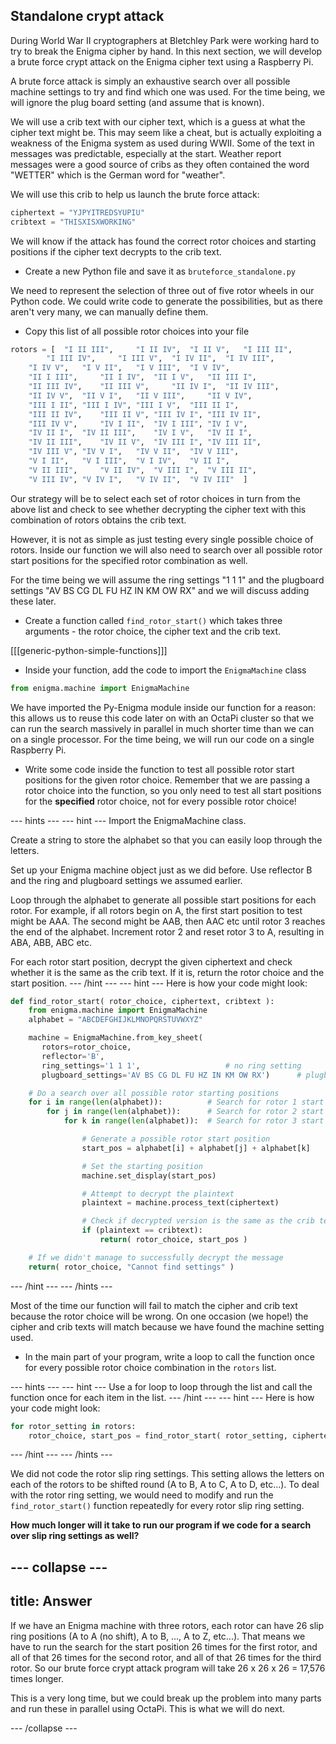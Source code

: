 ## Standalone crypt attack

During World War II cryptographers at Bletchley Park were working hard to try to break the Enigma cipher by hand. In this next section, we will develop a brute force crypt attack on the Enigma cipher text using a Raspberry Pi.

A brute force attack is simply an exhaustive search over all possible machine settings to try and find which one was used. For the time being, we will ignore the plug board setting (and assume that is known).

We will use a crib text with our cipher text, which is a guess at what the cipher text might be. This may seem like a cheat, but is actually exploiting a weakness of the Enigma system as used during WWII. Some of the text in messages was predictable, especially at the start. Weather report messages were a good source of cribs as they often contained the word "WETTER" which is the German word for "weather".

We will use this crib to help us launch the brute force attack:

```python
ciphertext = "YJPYITREDSYUPIU"
cribtext = "THISXISXWORKING"
```

We will know if the attack has found the correct rotor choices and starting positions if the cipher text decrypts to the crib text.

+ Create a new Python file and save it as `bruteforce_standalone.py`

We need to represent the selection of three out of five rotor wheels in our Python code. We could write code to generate the possibilities, but as there aren't very many, we can manually define them.

+ Copy this list of all possible rotor choices into your file

```python
rotors = [ 	"I II III", 	"I II IV", 	"I II V",  	"I III II",
    	"I III IV", 	"I III V", 	"I IV II", 	"I IV III",
	"I IV V", 	"I V II", 	"I V III", 	"I V IV",
	"II I III", 	"II I IV", 	"II I V", 	"II III I",
	"II III IV", 	"II III V", 	"II IV I", 	"II IV III",
	"II IV V", 	"II V I", 	"II V III", 	"II V IV",
	"III I II",	"III I IV",	"III I V",	"III II I",
	"III II IV", 	"III II V",	"III IV I",	"III IV II",
	"III IV V", 	"IV I II",	"IV I III",	"IV I V",
	"IV II I",	"IV II III",	"IV I V",	"IV II I",
	"IV II III",	"IV II V",	"IV III I",	"IV III II",
	"IV III V",	"IV V I",	"IV V II",	"IV V III",
	"V I II",	"V I III",	"V I IV",	"V II I",
	"V II III", 	"V II IV",	"V III I",	"V III II",
	"V III IV",	"V IV I",	"V IV II",	"V IV III"	]
```

Our strategy will be to select each set of rotor choices in turn from the above list and check to see whether decrypting the cipher text with this combination of rotors obtains the crib text.

However, it is not as simple as just testing every single possible choice of rotors. Inside our function we will also need to search over all possible rotor start positions for the specified rotor combination as well.

For the time being we will assume the ring settings "1 1 1" and the plugboard settings "AV BS CG DL FU HZ IN KM OW RX" and we will discuss adding these later.

+ Create a function called `find_rotor_start()` which takes three arguments - the rotor choice, the cipher text and the crib text.

[[[generic-python-simple-functions]]]

+ Inside your function, add the code to import the `EnigmaMachine` class

```python
from enigma.machine import EnigmaMachine
```

We have imported the Py-Enigma module inside our function for a reason: this allows us to reuse this code later on with an OctaPi cluster so that we can run the search massively in parallel in much shorter time than we can on a single processor. For the time being, we will run our code on a single Raspberry Pi.

+ Write some code inside the function to test all possible rotor start positions for the given rotor choice. Remember that we are passing a rotor choice into the function, so you only need to test all start positions for the **specified** rotor choice, not for every possible rotor choice!

--- hints ---
--- hint ---
Import the EnigmaMachine class.

Create a string to store the alphabet so that you can easily loop through the letters.

Set up your Enigma machine object just as we did before. Use reflector B and the ring and plugboard settings we assumed earlier.

Loop through the alphabet to generate all possible start positions for each rotor. For example, if all rotors begin on A, the first start position to test might be AAA. The second might be AAB, then AAC etc until rotor 3 reaches the end of the alphabet. Increment rotor 2 and reset rotor 3 to A, resulting in ABA, ABB, ABC etc.

For each rotor start position, decrypt the given ciphertext and check whether it is the same as the crib text. If it is, return the rotor choice and the start position.
--- /hint ---
--- hint ---
Here is how your code might look:

```python
def find_rotor_start( rotor_choice, ciphertext, cribtext ):
    from enigma.machine import EnigmaMachine
    alphabet = "ABCDEFGHIJKLMNOPQRSTUVWXYZ"

    machine = EnigmaMachine.from_key_sheet(
       rotors=rotor_choice,
       reflector='B',
       ring_settings='1 1 1',					# no ring setting
       plugboard_settings='AV BS CG DL FU HZ IN KM OW RX')		# plugboard known

    # Do a search over all possible rotor starting positions
    for i in range(len(alphabet)):          # Search for rotor 1 start position
        for j in range(len(alphabet)):      # Search for rotor 2 start position
            for k in range(len(alphabet)):  # Search for rotor 3 start position

                # Generate a possible rotor start position
                start_pos = alphabet[i] + alphabet[j] + alphabet[k]

                # Set the starting position
                machine.set_display(start_pos)

                # Attempt to decrypt the plaintext
                plaintext = machine.process_text(ciphertext)

                # Check if decrypted version is the same as the crib text
                if (plaintext == cribtext):
                    return( rotor_choice, start_pos )

    # If we didn't manage to successfully decrypt the message
    return( rotor_choice, "Cannot find settings" )
```
--- /hint ---
--- /hints ---

Most of the time our function will fail to match the cipher and crib text because the rotor choice will be wrong. On one occasion (we hope!) the cipher and crib texts will match because we have found the machine setting used.

+ In the main part of your program, write a loop to call the function once for every possible rotor choice combination in the `rotors` list.

--- hints ---
--- hint ---
Use a for loop to loop through the list and call the function once for each item in the list.
--- /hint ---
--- hint ---
Here is how your code might look:

```python
for rotor_setting in rotors:
    rotor_choice, start_pos = find_rotor_start( rotor_setting, ciphertext, cribtext )
```
--- /hint ---
--- /hints ---

We did not code the rotor slip ring settings. This setting allows the letters on each of the rotors to be shifted round (A to B, A to C, A to D, etc...). To deal with the rotor ring setting, we would need to modify and run the `find_rotor_start()` function repeatedly for every rotor slip ring setting.

**How much longer will it take to run our program if we code for a search over slip ring settings as well?**

--- collapse ---
---
title: Answer
---
If we have an Enigma machine with three rotors, each rotor can have 26 slip ring positions (A to A (no shift), A to B, ..., A to Z, etc...). That means we have to run the search for the start position 26 times for the first rotor, and all of that 26 times for the second rotor, and all of that 26 times for the third rotor. So our brute force crypt attack program will take 26 x 26 x 26 = 17,576 times longer.

This is a very long time, but we could break up the problem into many parts and run these in parallel using OctaPi. This is what we will do next.

--- /collapse ---
